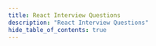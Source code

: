 ```yaml
---
title: React Interview Questions
description: "React Interview Questions"
hide_table_of_contents: true
---
```

